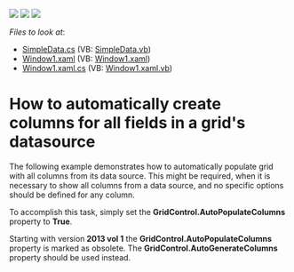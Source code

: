 <!-- default badges list -->
![](https://img.shields.io/endpoint?url=https://codecentral.devexpress.com/api/v1/VersionRange/128648371/13.1.4%2B)
[![](https://img.shields.io/badge/Open_in_DevExpress_Support_Center-FF7200?style=flat-square&logo=DevExpress&logoColor=white)](https://supportcenter.devexpress.com/ticket/details/E1521)
[![](https://img.shields.io/badge/📖_How_to_use_DevExpress_Examples-e9f6fc?style=flat-square)](https://docs.devexpress.com/GeneralInformation/403183)
<!-- default badges end -->
<!-- default file list -->
*Files to look at*:

* [SimpleData.cs](./CS/SimpleData.cs) (VB: [SimpleData.vb](./VB/SimpleData.vb))
* [Window1.xaml](./CS/Window1.xaml) (VB: [Window1.xaml](./VB/Window1.xaml))
* [Window1.xaml.cs](./CS/Window1.xaml.cs) (VB: [Window1.xaml.vb](./VB/Window1.xaml.vb))
<!-- default file list end -->
# How to automatically create columns for all fields in a grid's datasource


<p>The following example demonstrates how to automatically populate grid with all columns from its data source. This might be required, when it is necessary to show all columns from a data source, and no specific options should be defined for any column.</p><p>To accomplish this task, simply set the <strong>GridControl.AutoPopulateColumns</strong> property to <strong>True</strong>.</p><p>Starting with version<strong> 2013 vol 1</strong> the <strong>GridControl.AutoPopulateColumns</strong> property is marked as obsolete. The <strong>GridControl.AutoGenerateColumns</strong> property should be used instead.</p>

<br/>


